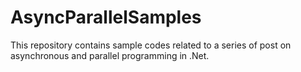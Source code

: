 # AsyncParallelSamples
This repository contains sample codes related to a series of post on asynchronous and parallel programming in .Net.


[Asynchronous And Parallel Programming In .Net – Part 1 – Introduction]: http://hamidmosalla.com/2018/03/16/asynchronous-and-parallel-programming-in-net-part-1/


[Asynchronous And Parallel Programming In .Net – Part 2 – Async And Await]: http://hamidmosalla.com/2018/03/30/asynchronous-and-parallel-programming-in-net-part-2-async-and-await/
